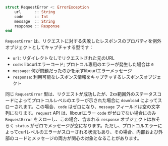 ```julia
struct RequestError <: ErrorException
    url      :: String
    code     :: Int
    message  :: String
    response :: Response
end
```

`RequestError` は、リクエストに対する失敗したレスポンスのプロパティを例外オブジェクトとしてキャプチャする型です：

  * `url`: リダイレクトなしでリクエストされた元のURL
  * `code`: libcurlエラーコード; プロトコル専用のエラーが発生した場合は `0`
  * `message`: 何が問題だったのかを示すlibcurlエラーメッセージ
  * `response`: 利用可能なレスポンス情報をキャプチャするレスポンスオブジェクト

同じ `RequestError` 型は、リクエストが成功したが、2xx範囲外のステータスコードによってプロトコルレベルのエラーが示された場合に `download` によってスローされます。この場合、`code` はゼロになり、`message` フィールドは空の文字列になります。`request` API は、libcurlエラー `code` がゼロでない場合にのみ `RequestError` をスローし、この場合、含まれる `response` オブジェクトはおそらく `status` がゼロでメッセージが空になります。ただし、プロトコルエラーによってcurlレベルのエラーがスローされる状況もあり、その場合、内部および外部のコードとメッセージの両方が関心の対象となることがあります。
